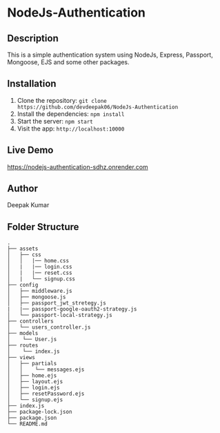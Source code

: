 # NodeJs-Authentication

## Description
This is a simple authentication system using NodeJs, Express, Passport, Mongoose, EJS and some other packages.

## Installation
1. Clone the repository: `git clone https://github.com/devdeepak06/NodeJs-Authentication`
2. Install the dependencies: `npm install`
3. Start the server: `npm start`
4. Visit the app: `http://localhost:10000`

## Live Demo
https://nodejs-authentication-sdhz.onrender.com
## Author
Deepak Kumar

## Folder Structure

```
.
├── assets
│   ├── css
│   │   |── home.css
│   |   |── login.css
│   |   |── reset.css
│   |   └── signup.css
├── config
│   ├── middleware.js 
│   ├── mongoose.js
│   ├── passport_jwt_stretegy.js
|   |── passport-google-oauth2-strategy.js
│   └── passport-local-strategy.js
├── controllers
│   └── users_controller.js
├── models
│    └── User.js
├── routes
│    └── index.js
├── views   
│   ├── partials
│   │    └── messages.ejs
│   ├── home.ejs
│   ├── layout.ejs
│   ├── login.ejs
│   ├── resetPassword.ejs
│   └── signup.ejs
├── index.js
├── package-lock.json
├── package.json
└── README.md
```
